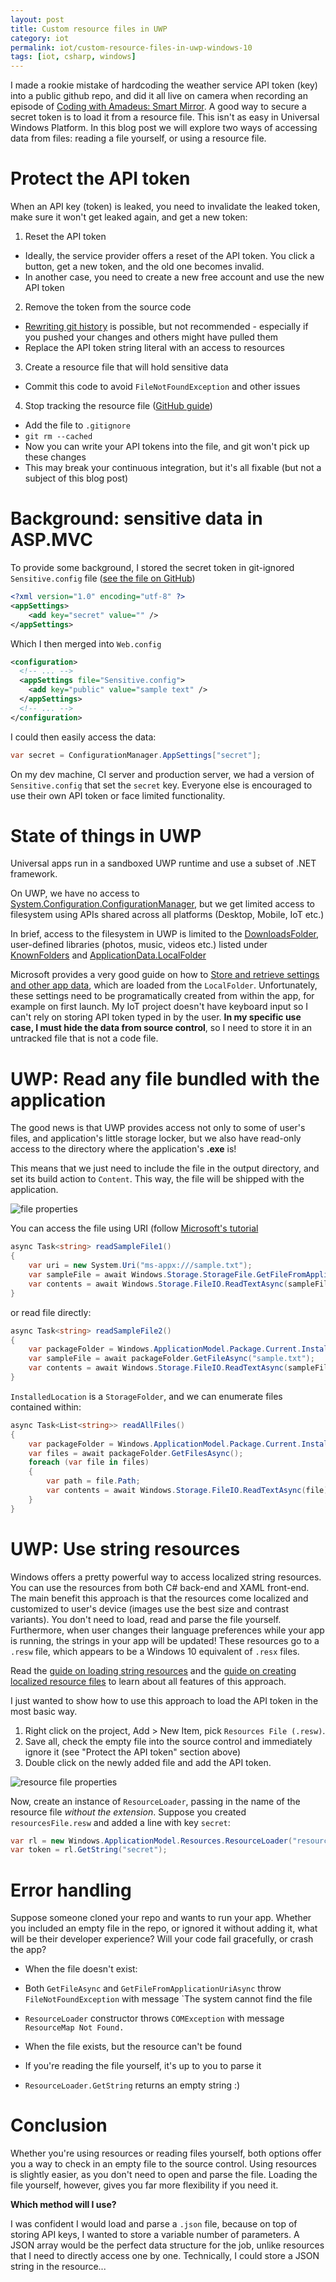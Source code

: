 ```yaml
---
layout: post
title: Custom resource files in UWP
category: iot
permalink: iot/custom-resource-files-in-uwp-windows-10
tags: [iot, csharp, windows]
---
```


I made a rookie mistake of hardcoding the weather service API token (key) into a public github repo, and did it all live on camera when recording an episode of [Coding with Amadeus: Smart Mirror](https://www.youtube.com/watch?v=NCMQIH0ilLo). A good way to secure a secret token is to load it from a resource file. This isn't as easy in Universal Windows Platform. In this blog post we will explore two ways of accessing data from files: reading a file yourself, or using a resource file.

# Protect the API token 

When an API key (token) is leaked, you need to invalidate the leaked token, make sure it won't get leaked again, and get a new token:

1. Reset the API token
  * Ideally, the service provider offers a reset of the API token. You click a button, get a new token, and the old one becomes invalid.
  * In another case, you need to create a new free account and use the new API token
2. Remove the token from the source code
  * [Rewriting git history](https://www.atlassian.com/git/tutorials/rewriting-history/git-reflog) is possible, but not recommended - especially if you pushed your changes and others might have pulled them
  * Replace the API token string literal with an access to resources
3. Create a resource file that will hold sensitive data
  * Commit this code to avoid `FileNotFoundException` and other issues
4. Stop tracking the resource file ([GitHub guide](https://help.github.com/articles/ignoring-files/#ignoring-versioned-files))
  * Add the file to `.gitignore`
  * `git rm --cached`
  * Now you can write your API tokens into the file, and git won't pick up these changes
  * This may break your continuous integration, but it's all fixable (but not a subject of this blog post)

# Background: sensitive data in ASP.MVC

To provide some background, I stored the secret token in git-ignored `Sensitive.config` file ([see the file on GitHub](https://github.com/CodeConnect/SourceBrowser/blob/9848ba033619d9887e1c358bc721284c29ebe8e2/src/Security.config))

```xml
﻿<?xml version="1.0" encoding="utf-8" ?>
<appSettings>
	<add key="secret" value="" />
</appSettings>
```

Which I then merged into `Web.config`

```xml
<configuration>
  <!-- ... -->
  <appSettings file="Sensitive.config">
    <add key="public" value="sample text" />
  </appSettings>
  <!-- ... -->
</configuration>
```

I could then easily access the data:

```csharp
var secret = ConfigurationManager.AppSettings["secret"];
```

On my dev machine, CI server and production server, we had a version of `Sensitive.config` that set the `secret` key. Everyone else is encouraged to use their own API token or face limited functionality.

# State of things in UWP

Universal apps run in a sandboxed UWP runtime and use a subset of .NET framework.

On UWP, we have no access to [System.Configuration.ConfigurationManager](https://msdn.microsoft.com/en-us/library/system.configuration.configurationmanager%28v=vs.110%29.aspx), but we get limited access to filesystem using APIs shared across all platforms (Desktop, Mobile, IoT etc.)

In brief, access to the filesystem in UWP is limited to the [DownloadsFolder](https://msdn.microsoft.com/en-us/library/windows/apps/windows.storage.downloadsfolder.aspx), user-defined libraries (photos, music, videos etc.) listed under [KnownFolders](https://msdn.microsoft.com/library/windows/apps/windows.storage.knownfolders.aspx) and [ApplicationData.LocalFolder](https://msdn.microsoft.com/en-us/library/windows/apps/windows.storage.applicationdata.localfolder.aspx) 

Microsoft provides a very good guide on how to [Store and retrieve settings and other app data](https://msdn.microsoft.com/en-us/library/windows/apps/mt299098.aspx), which are loaded from the `LocalFolder`. Unfortunately, these settings need to be programatically created from within the app, for example on first launch. My IoT project doesn't have keyboard input so I can't rely on storing API token typed in by the user. **In my specific use case, I must hide the data from source control**, so I need to store it in an untracked file that is not a code file. 

# UWP: Read any file bundled with the application

The good news is that UWP provides access not only to some of user's files, and application's little storage locker, but we also have read-only access to the directory where the application's **.exe** is! 

This means that we just need to include the file in the output directory, and set its build action to `Content`. This way, the file will be shipped with the application. 

![file properties](/blogData/custom-resource-files-in-uwp-windows-10/file-properties.png)

You can access the file using URI (follow [Microsoft's tutorial](https://msdn.microsoft.com/en-us/library/windows/apps/xaml/hh965322.aspx)

```csharp
async Task<string> readSampleFile1()
{
    var uri = new System.Uri("ms-appx:///sample.txt");
	var sampleFile = await Windows.Storage.StorageFile.GetFileFromApplicationUriAsync(uri);
    var contents = await Windows.Storage.FileIO.ReadTextAsync(sampleFile);
}
```

or read file directly:

```csharp
async Task<string> readSampleFile2()
{
    var packageFolder = Windows.ApplicationModel.Package.Current.InstalledLocation;
    var sampleFile = await packageFolder.GetFileAsync("sample.txt");
    var contents = await Windows.Storage.FileIO.ReadTextAsync(sampleFile);
}

```
`InstalledLocation` is a `StorageFolder`, and we can enumerate files contained within:

```csharp
async Task<List<string>> readAllFiles()
{
    var packageFolder = Windows.ApplicationModel.Package.Current.InstalledLocation;
    var files = await packageFolder.GetFilesAsync();
    foreach (var file in files)
    {
        var path = file.Path;
        var contents = await Windows.Storage.FileIO.ReadTextAsync(file);
    }
}
```

# UWP: Use string resources

Windows offers a pretty powerful way to access localized string resources. You can use the resources from both C# back-end and XAML front-end. The main benefit this approach is that the resources come localized and customized to user's device (images use the best size and contrast variants). You don't need to load, read and parse the file yourself. Furthermore, when user changes their language preferences while your app is running, the strings in your app will be updated! These resources go to a `.resw` file, which appears to be a Windows 10 equivalent of `.resx` files.

Read the [guide on loading string resources](https://msdn.microsoft.com/en-us/library/windows/apps/xaml/hh965323.aspx) and the
[guide on creating localized resource files](https://msdn.microsoft.com/en-us/library/windows/apps/xaml/hh965326.aspx) to learn about all features of this approach. 

I just wanted to show how to use this approach to load the API token in the most basic way.

1. Right click on the project, Add > New Item, pick `Resources File (.resw)`. 
2. Save all, check the empty file into the source control and immediately ignore it (see "Protect the API token" section above)
3. Double click on the newly added file and add the API token.

![resource file properties](/blogData/custom-resource-files-in-uwp-windows-10/resource-properties.png)

Now, create an instance of `ResourceLoader`, passing in the name of the resource file *without the extension*.
Suppose you created `resourcesFile.resw` and added a line with key `secret`:

```csharp
var rl = new Windows.ApplicationModel.Resources.ResourceLoader("resourcesFile");
var token = rl.GetString("secret");
```

# Error handling

Suppose someone cloned your repo and wants to run your app. Whether you included an empty file in the repo, or ignored it without adding it, what will be their developer experience? Will your code fail gracefully, or crash the app?

* When the file doesn't exist:
 * Both `GetFileAsync` and `GetFileFromApplicationUriAsync` throw `FileNotFoundException` with message `The system cannot find the file 
 * `ResourceLoader` constructor throws `COMException` with message `ResourceMap Not Found.`

* When the file exists, but the resource can't be found
 * If you're reading the file yourself, it's up to you to parse it
 * `ResourceLoader.GetString` returns an empty string :) 

# Conclusion

Whether you're using resources or reading files yourself, both options offer you a way to check in an empty file to the source control.
Using resources is slightly easier, as you don't need to open and parse the file. 
Loading the file yourself, however, gives you far more flexibility if you need it.

**Which method will I use?**

I was confident I would load and parse a `.json` file, because on top of storing API keys, I wanted to store a variable number of parameters. A JSON array would be the perfect data structure for the job, unlike resources that I need to directly access one by one. Technically, I could store a JSON string in the resource... 